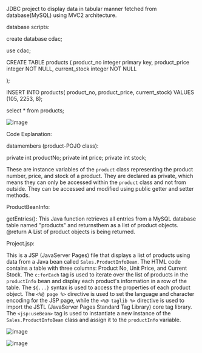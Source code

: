 JDBC project to display data in tabular manner fetched from database(MySQL) using MVC2 architecture.

database scripts:

create database cdac;

use cdac;

CREATE TABLE products
(
    product_no integer primary key,
    product_price integer NOT NULL,
    current_stock integer NOT NULL
    
);

INSERT INTO products(
	product_no, product_price, current_stock)
	VALUES (105, 2253, 8);
 
select * from products;

![image](https://github.com/NikhilNaik21/MVC2/assets/111115551/4fc7cbd7-f6b7-415b-b56b-970f56106c62)


Code Explanation:


datamembers (product-POJO class):

private int productNo;
	private int price;
	private int stock;

These are instance variables of the `product` class representing the product number, price, and
 stock of a product. They are declared as private, which means they can only be accessed within the
`product` class and not from outside. They can be accessed and modified using public getter and
setter methods.

ProductBeanInfo:
 
getEntries():
This Java function retrieves all entries from a MySQL database table named "products" and returnsthem as a list of product objects.
@return A List of product objects is being returned.


Project.jsp:

This is a JSP (JavaServer Pages) file that displays a list of products using data from a Java bean called `Sales.ProductInfoBean`. The HTML code contains a table with three columns: Product No, Unit Price, and Current Stock. The `c:forEach` tag is used to iterate over the list of products in the `productInfo` bean and display each product's information in a row of the table. The `${...}` syntax is used to access the properties of each product object. The `<%@ page %>` directive is used to set the language and character encoding for the JSP page, while the `<%@ taglib %>` directive is used to import the JSTL (JavaServer Pages Standard Tag Library) core tag library. The `<jsp:useBean>` tag is used to instantiate a new instance of the `Sales.ProductInfoBean` class and assign it to the `productInfo` variable.

![image](https://github.com/NikhilNaik21/MVC2/assets/111115551/528e2949-1988-41f8-bf65-fd507fc436d7)

![image](https://github.com/NikhilNaik21/MVC2/assets/111115551/7c3ce3db-adb2-45a9-84cd-e099aa3d1e15)



